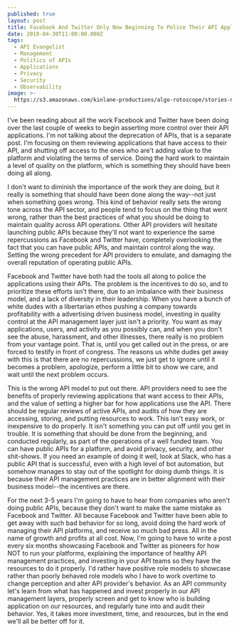```yaml
---
published: true
layout: post
title: Facebook And Twitter Only Now Beginning To Police Their API Applications
date: 2018-04-30T11:00:00.000Z
tags:
  - API Evangelist
  - Management
  - Politics of APIs
  - Applications
  - Privacy
  - Security
  - Observability
image: >-
  https://s3.amazonaws.com/kinlane-productions/algo-rotoscope/stories-new/desert-dragon_horiz_circuit.jpg
---
```

I've been reading about all the work Facebook and Twitter have been doing over the last couple of weeks to begin asserting more control over their API applications. I'm not talking about the deprecation of APIs, that is a separate post. I'm focusing on them reviewing applications that have access to their API, and shutting off access to the ones who are't adding value to the platform and violating the terms of service. Doing the hard work to maintain a level of quality on the platform, which is something they should have been doing all along.

I don't want to diminish the importance of the work they are doing, but it really is something that should have been done along the way--not just when something goes wrong. This kind of behavior really sets the wrong tone across the API sector, and people tend to focus on the thing that went wrong, rather than the best practices of what you should be doing to maintain quality across API operations. Other API providers will hesitate launching public APIs because they'll not want to experience the same repercussions as Facebook and Twitter have, completely overlooking the fact that you can have public APIs, and maintain control along the way. Setting the wrong precedent for API providers to emulate, and damaging the overall reputation of operating public APIs.

Facebook and Twitter have both had the tools all along to police the applications using their APIs. The problem is the incentives to do so, and to prioritize these efforts isn't there, due to an imbalance with their business model, and a lack of diversity in their leadership. When you have a bunch of white dudes with a libertarian ethos pushing a company towards profitability with a advertising driven business model, investing in quality control at the API management layer just isn't a priority. You want as may applications, users, and activity as you possibly can, and when you don't see the abuse, harassment, and other illnesses, there really is no problem from your vantage point. That is, until you get called out in the press, or are forced to testify in front of congress. The reasons us white dudes get away with this is that there are no repercussions, we just get to ignore until it becomes a problem, apologize, perform a little bit to show we care, and wait until the next problem occurs.

This is the wrong API model to put out there. API providers need to see the benefits of properly reviewing applications that want access to their APIs, and the value of setting a higher bar for how applications use the API. There should be regular reviews of active APIs, and audits of how they are accessing, storing, and putting resources to work. This isn't easy work, or inexpensive to do properly. It isn't something you can put off until you get in trouble. It is something that should be done from the beginning, and conducted regularly, as part of the operations of a well funded team. You can have public APIs for a platform, and avoid privacy, security, and other shit-shows. If you need an example of doing it well, look at Slack, who has a public API that is successful, even with a high level of bot automation, but somehow manages to stay out of the spotlight for doing dumb things. It is because their API management practices are in better alignment with their business model--the incentives are there.

For the next 3-5 years I'm going to have to hear from companies who aren't doing public APIs, because they don't want to make the same mistake as Facebook and Twitter. All because Facebook and Twitter have been able to get away with such bad behavior for so long, avoid doing the hard work of managing their API platforms, and receive so much bad press. All in the name of growth and profits at all cost. Now, I'm going to have to write a post every six months showcasing Facebook and Twitter as pioneers for how NOT to run your platforms, explaining the importance of healthy API management practices, and investing in your API teams so they have the resources to do it properly. I'd rather have positive role models to showcase rather than poorly behaved role models who I have to work overtime to change perception and alter API provider's behavior. As an API community let's learn from what has happened and invest properly in our API management layers, properly screen and get to know who is building application on our resources, and regularly tune into and audit their behavior. Yes, it takes more investment, time, and resources, but in the end we'll all be better off for it.

